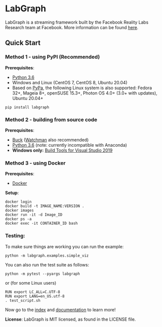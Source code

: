 # LabGraph

LabGraph is a streaming framework built by the Facebook Reality Labs Research team at Facebook. More information can be found [here](docs/index.md).

## Quick Start

### Method 1 - using PyPI (Recommended)

**Prerequisites**:
- [Python 3.6](https://www.python.org/downloads/release/python-368/)
- Windows and Linux (CentOS 7, CentOS 8, Ubuntu 20.04)
- Based on [PyPa](https://github.com/pypa/manylinux), the following Linux system is also supported: Fedora 32+, Mageia 8+, openSUSE 15.3+, Photon OS 4.0+ (3.0+ with updates), Ubuntu 20.04+

```
pip install labgraph
```

### Method 2 - building from source code

**Prerequisites**:

- [Buck](https://buck.build/setup/getting_started.html) ([Watchman](https://facebook.github.io/watchman/docs/install) also recommended)
- [Python 3.6](https://www.python.org/downloads/release/python-368/) (note: currently incompatible with Anaconda)
- **Windows only:** [Build Tools for Visual Studio 2019](https://visualstudio.microsoft.com/downloads/#build-tools-for-visual-studio-2019)

### Method 3 - using Docker

**Prerequisites**:
- [Docker](https://docs.docker.com/get-docker/)

**Setup**:

```
docker login
docker build -t IMAGE_NAME:VERSION .
docker images
docker run -it -d Image_ID
docker ps -a
docker exec -it CONTAINER_ID bash
```

### Testing:

To make sure things are working you can run the example:

```
python -m labgraph.examples.simple_viz
```

You can also run the test suite as follows:

```
python -m pytest --pyargs labgraph
```
or (for some Linux users)

```
RUN export LC_ALL=C.UTF-8
RUN export LANG=en_US.utf-8
. test_script.sh
```

Now go to the [index](docs/index.md) and [documentation](docs/) to learn more!


**License**:
LabGraph is MIT licensed, as found in the LICENSE file.
